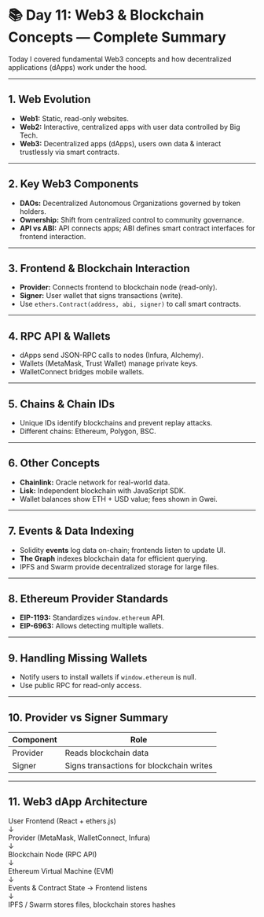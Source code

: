 # 📚 Day 11: Web3 & Blockchain Concepts — Complete Summary

Today I covered fundamental Web3 concepts and how decentralized applications (dApps) work under the hood.

---

## 1. Web Evolution

- **Web1:** Static, read-only websites.
- **Web2:** Interactive, centralized apps with user data controlled by Big Tech.
- **Web3:** Decentralized apps (dApps), users own data & interact trustlessly via smart contracts.

---

## 2. Key Web3 Components

- **DAOs:** Decentralized Autonomous Organizations governed by token holders.
- **Ownership:** Shift from centralized control to community governance.
- **API vs ABI:** API connects apps; ABI defines smart contract interfaces for frontend interaction.

---

## 3. Frontend & Blockchain Interaction

- **Provider:** Connects frontend to blockchain node (read-only).
- **Signer:** User wallet that signs transactions (write).
- Use `ethers.Contract(address, abi, signer)` to call smart contracts.

---

## 4. RPC API & Wallets

- dApps send JSON-RPC calls to nodes (Infura, Alchemy).
- Wallets (MetaMask, Trust Wallet) manage private keys.
- WalletConnect bridges mobile wallets.

---

## 5. Chains & Chain IDs

- Unique IDs identify blockchains and prevent replay attacks.
- Different chains: Ethereum, Polygon, BSC.

---

## 6. Other Concepts

- **Chainlink:** Oracle network for real-world data.
- **Lisk:** Independent blockchain with JavaScript SDK.
- Wallet balances show ETH + USD value; fees shown in Gwei.

---

## 7. Events & Data Indexing

- Solidity **events** log data on-chain; frontends listen to update UI.
- **The Graph** indexes blockchain data for efficient querying.
- IPFS and Swarm provide decentralized storage for large files.

---

## 8. Ethereum Provider Standards

- **EIP-1193:** Standardizes `window.ethereum` API.
- **EIP-6963:** Allows detecting multiple wallets.

---

## 9. Handling Missing Wallets

- Notify users to install wallets if `window.ethereum` is null.
- Use public RPC for read-only access.

---

## 10. Provider vs Signer Summary

| Component | Role                             |
| --------- | --------------------------------|
| Provider  | Reads blockchain data            |
| Signer    | Signs transactions for blockchain writes |

---

## 11. Web3 dApp Architecture

User Frontend (React + ethers.js)  
↓  
Provider (MetaMask, WalletConnect, Infura)  
↓  
Blockchain Node (RPC API)  
↓  
Ethereum Virtual Machine (EVM)  
↓  
Events & Contract State → Frontend listens  
↓  
IPFS / Swarm stores files, blockchain stores hashes
